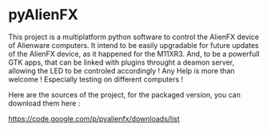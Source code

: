 pyAlienFX
=========

This project is a multiplatform python software to control the AlienFX device of Alienware computers.  It intend to be easily upgradable for future updates of the AlienFX device, as it happened for the M11XR3. And, to be a powerfull GTK apps, that can be linked with plugins throught a deamon server, allowing the LED to be controled accordingly !  Any Help is more than welcome ! Especially testing on different computers ! 

Here are the sources of the project, for the packaged version, you can download them here : 

https://code.google.com/p/pyalienfx/downloads/list

